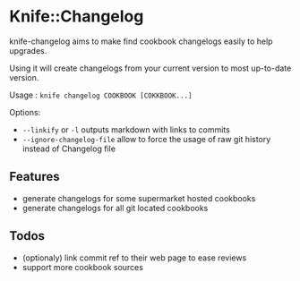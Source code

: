 # Knife::Changelog

knife-changelog aims to make find cookbook changelogs easily to help upgrades.

Using it will create changelogs from your current version to most up-to-date version.

Usage : `knife changelog COOKBOOK [COKKBOOK...]`

Options: 
- `--linkify` or `-l` outputs markdown with links to commits
- `--ignore-changelog-file` allow to force the usage of raw git history instead of Changelog file

## Features

- generate changelogs for some supermarket hosted cookbooks
- generate changelogs for all git located cookbooks

## Todos

- (optionaly) link commit ref to their web page to ease reviews
- support more cookbook sources
